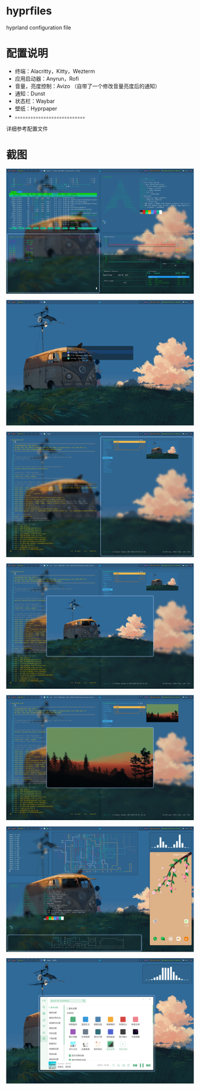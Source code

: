# hyprfiles
hyprland configuration file
# 配置说明

- 终端：Alacritty，Kitty，Wezterm
- 应用启动器：Anyrun，Rofi
- 音量，亮度控制：Avizo （自带了一个修改音量亮度后的通知）
- 通知：Dunst
- 状态栏：Waybar
- 壁纸：Hyprpaper
- 。。。。。。。。。。。。。。。。。。。。。。。。。。。

详细参考配置文件

# 截图

![Untitled](screenshot/1.png)

![Untitled](screenshot/2.png)

![Untitled](screenshot/3.png)

![Untitled](screenshot/4.png)

![Untitled](screenshot/5.png)

![Untitled](screenshot/6.png)

![Untitled](screenshot/7.png)
